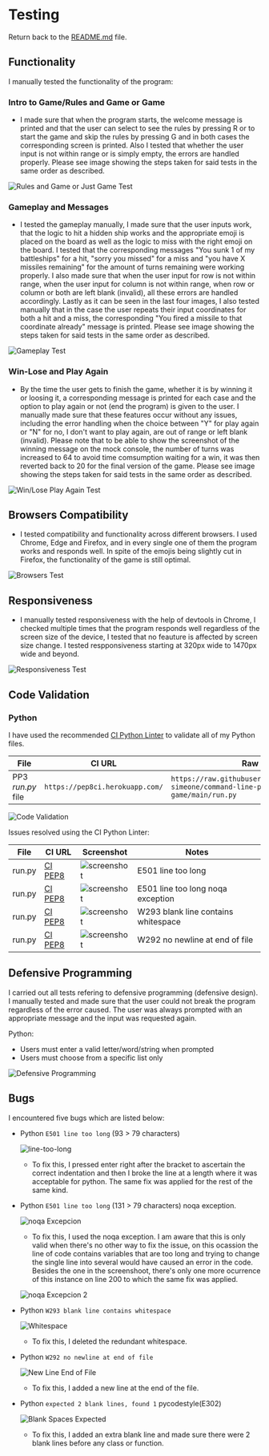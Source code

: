 # Testing

Return back to the [README.md](README.md) file.

## Functionality

I manually tested the functionality of the program:

### Intro to Game/Rules and Game or Game

- I made sure that when the program starts, the welcome message is printed and that the user can select to see the rules by pressing R or to start the game and skip the rules by pressing G and in both cases the corresponding screen is printed. Also I tested that whether the user input is not within range or is simply empty, the errors are handled properly. Please see image showing the steps taken for said tests in the same order as described.

![Rules and Game or Just Game Test](documentation/welcome-rules-screens-test.png)

### Gameplay and Messages

- I tested the gameplay manually, I made sure that the user inputs work, that the logic to hit a hidden ship works and the appropriate emoji is placed on the board as well as the logic to miss with the right emoji on the board. I tested that the corresponding messages "You sunk 1 of my battleships" for a hit, "sorry you missed" for a miss and "you have X missiles remaining" for the amount of turns remaining were working properly. I also made sure that when the user input for row is not within range, when the user input for column is not within range, when row or column or both are left blank (invalid), all these errors are handled accordingly. Lastly as it can be seen in the last four images, I also tested manually that in the case the user repeats their input coordinates for both a hit and a miss, the corresponding "You fired a missile to that coordinate already" message is printed. Please see image showing the steps taken for said tests in the same order as described.

![Gameplay Test](documentation/gameplay-test.png)

### Win-Lose and Play Again

- By the time the user gets to finish the game, whether it is by winning it or loosing it, a corresponding message is printed for each case and the option to play again or not (end the program) is given to the user. I manually made sure that these features occur without any issues, including the error handling when the choice between "Y" for play again or "N" for no, I don't want to play again, are out of range or left blank (invalid). Please note that to be able to show the screenshot of the winning message on the mock console, the number of turns was increased to 64 to avoid time comsumption waiting for a win, it was then reverted back to 20 for the final version of the game. Please see image showing the steps taken for said tests in the same order as described.

![Win/Lose Play Again Test](documentation/win-lose-play-again-test.png)

## Browsers Compatibility

- I tested compatibility and functionality across different browsers. I used Chrome, Edge and Firefox, and in every single one of them the program works and responds well. In spite of the emojis being slightly cut in Firefox, the functionality of the game is still optimal.

![Browsers Test](documentation/browsers-test.png)

## Responsiveness

- I manually tested responsiveness with the help of devtools in Chrome, I checked multiple times that the program responds well regardless of the screen size of the device, I tested that no feauture is affected by screen size change. I tested respponsiveness starting at 320px wide to 1470px wide and beyond.

![Responsiveness Test](documentation/responsiveness-test.png)

## Code Validation

### Python

I have used the recommended [CI Python Linter](https://pep8ci.herokuapp.com) to validate all of my Python files.

| File | CI URL | Raw URL | Combined |
| --- | --- | --- | --- |
| PP3 *run.py* file | `https://pep8ci.herokuapp.com/` | `https://raw.githubusercontent.com/leonardo-simeone/command-line-python-battleship-game/main/run.py` | `https://pep8ci.herokuapp.com/https://raw.githubusercontent.com/leonardo-simeone/command-line-python-battleship-game/main/run.py` |


![Code Validation](documentation/python-code-validation-pass.png)



Issues resolved using the CI Python Linter:

| File | CI URL | Screenshot | Notes |
| --- | --- | --- | --- |
| run.py | [CI PEP8](https://pep8ci.herokuapp.com/https://raw.githubusercontent.com/leonardo-simeone/command-line-python-battleship-game/main/run.py) | ![screenshot](documentation/e501-line-too-long.png) | E501 line too long |
| run.py | [CI PEP8](https://pep8ci.herokuapp.com/https://raw.githubusercontent.com/leonardo-simeone/command-line-python-battleship-game/main/run.py) | ![screenshot](documentation/noqa-e501-exception.png) | E501 line too long noqa exception |
| run.py | [CI PEP8](https://pep8ci.herokuapp.com/https://raw.githubusercontent.com/leonardo-simeone/command-line-python-battleship-game/main/run.py) | ![screenshot](documentation/w293-blank-line-contains-whitespace.png) | W293 blank line contains whitespace |
| run.py | [CI PEP8](https://pep8ci.herokuapp.com/https://raw.githubusercontent.com/leonardo-simeone/command-line-python-battleship-game/main/run.py) | ![screenshot](documentation/w292-no-newline-end-file.png) | W292 no newline at end of file |

## Defensive Programming

I carried out all tests refering to defensive programming (defensive design). I manually tested and made sure that the user could not break the program regardless of the error caused. The user was always prompted with an appropriate message and the input was requested again.

Python:
- Users must enter a valid letter/word/string when prompted
- Users must choose from a specific list only

![Defensive Programming](documentation/defensive-programming.png)

## Bugs

I encountered five bugs which are listed below:

- Python `E501 line too long` (93 > 79 characters)

    ![line-too-long](documentation/e501-line-too-long.png)

    - To fix this, I pressed enter right after the bracket to ascertain the correct indentation and then I broke the line at a length where it was acceptable for python. The same fix was applied for the rest of the same kind.

- Python `E501 line too long` (131 > 79 characters) noqa exception.

    ![noqa Excepcion](documentation/noqa-e501-exception.png)

    - To fix this, I used the noqa exception. I am aware that this is only valid when there's no other way to fix the issue, on this ocassion the line of code contains variables that are too long and trying to change the single line into several would have caused an error in the code. Besides the one in the screenshoot, there's only one more ocurrence of this instance on line 200 to which the same fix was applied.

    ![noqa Excepcion 2](documentation/noqa-e501-exception-2.png)

- Python `W293 blank line contains whitespace`

    ![Whitespace](documentation/w293-blank-line-contains-whitespace.png)

    - To fix this, I deleted the redundant whitespace.

- Python `W292 no newline at end of file`

    ![New Line End of File](documentation/w292-no-newline-end-file.png)

    - To fix this, I added a new line at the end of the file.

- Python `expected 2 blank lines, found 1` pycodestyle(E302)

    ![Blank Spaces Expected](documentation/blank-spaces-expected.png)

    - To fix this, I added an extra blank line and made sure there were 2 blank lines before any class or function.
